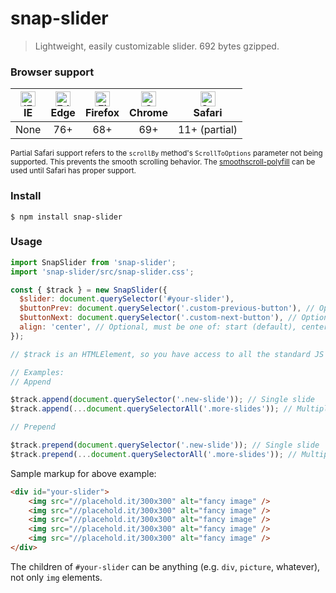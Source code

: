 # snap-slider

> Lightweight, easily customizable slider. 692 bytes gzipped.

### Browser support

| [<img src="https://raw.githubusercontent.com/alrra/browser-logos/master/src/archive/internet-explorer_9-11/internet-explorer_9-11_48x48.png" alt="IE" width="24px" height="24px" />](http://godban.github.io/browsers-support-badges/)<br>IE |[<img src="https://raw.githubusercontent.com/alrra/browser-logos/master/src/edge/edge_48x48.png" alt="Edge" width="24px" height="24px" />](http://godban.github.io/browsers-support-badges/)<br>Edge | [<img src="https://raw.githubusercontent.com/alrra/browser-logos/master/src/firefox/firefox_48x48.png" alt="Firefox" width="24px" height="24px" />](http://godban.github.io/browsers-support-badges/)<br>Firefox | [<img src="https://raw.githubusercontent.com/alrra/browser-logos/master/src/chrome/chrome_48x48.png" alt="Chrome" width="24px" height="24px" />](http://godban.github.io/browsers-support-badges/)<br>Chrome | [<img src="https://raw.githubusercontent.com/alrra/browser-logos/master/src/safari/safari_48x48.png" alt="Safari" width="24px" height="24px" />](http://godban.github.io/browsers-support-badges/)<br>Safari |
| :---: | :---: | :---: | :---: | :---: |
| None | 76+ | 68+ | 69+ | 11+ (partial) |

<small>Partial Safari support refers to the `scrollBy` method's `ScrollToOptions` parameter not being supported. This prevents the smooth scrolling behavior. The [smoothscroll-polyfill](https://www.npmjs.com/package/smoothscroll-polyfill) can be used until Safari has proper support.</small>

### Install

```
$ npm install snap-slider
```

### Usage

```javascript
import SnapSlider from 'snap-slider';
import 'snap-slider/src/snap-slider.css';

const { $track } = new SnapSlider({ 
  $slider: document.querySelector('#your-slider'),
  $buttonPrev: document.querySelector('.custom-previous-button'), // Optional
  $buttonNext: document.querySelector('.custom-next-button'), // Optional
  align: 'center', // Optional, must be one of: start (default), center, end
});

// $track is an HTMLElement, so you have access to all the standard JS methods and properties 

// Examples:
// Append 

$track.append(document.querySelector('.new-slide')); // Single slide
$track.append(...document.querySelectorAll('.more-slides')); // Multiple slides

// Prepend

$track.prepend(document.querySelector('.new-slide')); // Single slide
$track.prepend(...document.querySelectorAll('.more-slides')); // Multiple slides
```

Sample markup for above example:
```html
<div id="your-slider">
    <img src="//placehold.it/300x300" alt="fancy image" />
    <img src="//placehold.it/300x300" alt="fancy image" />
    <img src="//placehold.it/300x300" alt="fancy image" />
    <img src="//placehold.it/300x300" alt="fancy image" />
    <img src="//placehold.it/300x300" alt="fancy image" />
</div>
```

The children of `#your-slider` can be anything (e.g. `div`, `picture`, whatever), not only `img` elements.
